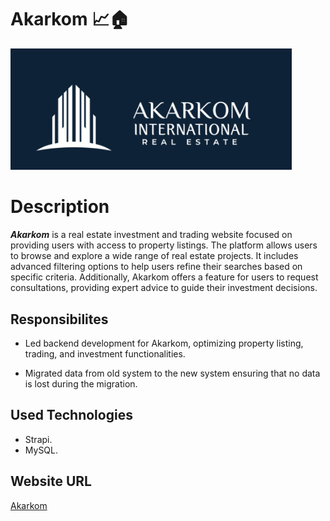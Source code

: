 # Akarkom 📈🏠

<img src="assets/akarkom-logo.png" alt="Project Screenshot" width="450">

# Description

**_Akarkom_** is a real estate investment and trading website focused on providing users with access to property listings. The platform allows users to browse and explore a wide range of real estate projects. It includes advanced filtering options to help users refine their searches based on specific criteria. Additionally, Akarkom offers a feature for users to request consultations, providing expert advice to guide their investment decisions.

## Responsibilites

- Led backend development for Akarkom, optimizing property listing, trading, and investment functionalities.

- Migrated data from old system to the new system ensuring that no data is lost during the migration.

## Used Technologies

- Strapi.
- MySQL.

## Website URL

[Akarkom](https://akarkom.com)
